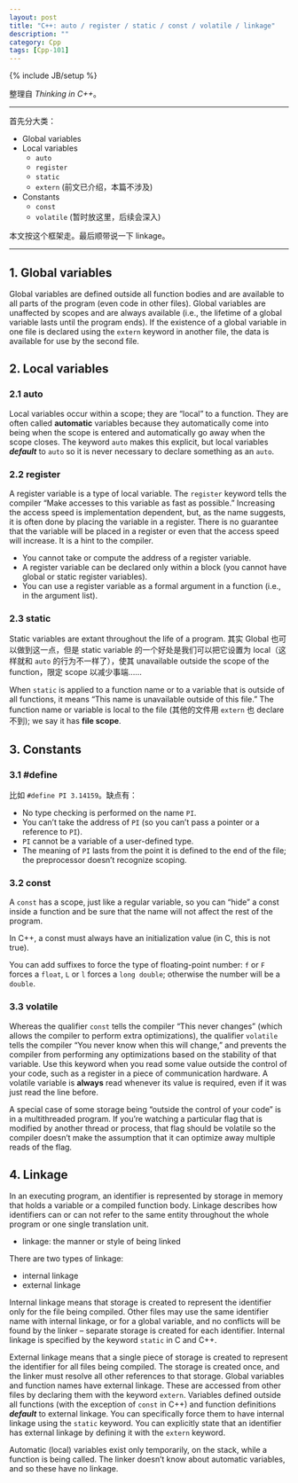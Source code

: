 ```yaml
---
layout: post
title: "C++: auto / register / static / const / volatile / linkage"
description: ""
category: Cpp
tags: [Cpp-101]
---
```

{% include JB/setup %}

整理自 _Thinking in C++_。

-----

首先分大类：

* Global variables
* Local variables
	* `auto`
	* `register`
	* `static`
	* `extern` (前文已介绍，本篇不涉及)
* Constants
	* `const`
	* `volatile` (暂时放这里，后续会深入)
	
本文按这个框架走。最后顺带说一下 linkage。

-----

## 1. Global variables

Global variables are defined outside all function bodies and are available to all parts of the program (even code in other files). Global variables are unaffected by scopes and are always available (i.e., the lifetime of a global variable lasts until the program ends). If the existence of a global variable in one file is declared using the `extern` keyword in another file, the data is available for use by the second file.

## 2. Local variables

### 2.1 auto

Local variables occur within a scope; they are “local” to a function. They are often called **automatic** variables because they automatically come into being when the scope is entered and automatically go away when the scope closes. The keyword `auto` makes this explicit, but local variables _**default**_ to `auto` so it is never necessary to declare something as an `auto`.

### 2.2 register

A register variable is a type of local variable. The `register` keyword tells the compiler “Make accesses to this variable as fast as possible.” Increasing the access speed is implementation dependent, but, as the name suggests, it is often done by placing the variable in a register. There is no guarantee that the variable will be placed in a register or even that the access speed will increase. It is a hint to the compiler.

* You cannot take or compute the address of a register variable. 
* A register variable can be declared only within a block (you cannot have global or static register variables). 
* You can use a register variable as a formal argument in a function (i.e., in the argument list).

### 2.3 static

Static variables are extant throughout the life of a program. 其实 Global 也可以做到这一点，但是 static variable 的一个好处是我们可以把它设置为 local（这样就和 `auto` 的行为不一样了），使其 unavailable outside the scope of the function，限定 scope 以减少事端……

When `static` is applied to a function name or to a variable that is outside of all functions, it means “This name is unavailable outside of this file.” The function name or variable is local to the file (其他的文件用 `extern` 也 declare 不到); we say it has **file scope**.

## 3. Constants

### 3.1 #define

比如 `#define PI 3.14159`。缺点有：

* No type checking is performed on the name `PI`. 
* You can’t take the address of `PI` (so you can’t pass a pointer or a reference to `PI`). 
* `PI` cannot be a variable of a user-defined type. 
* The meaning of `PI` lasts from the point it is defined to the end of the file; the preprocessor doesn’t recognize scoping.

### 3.2 const

A `const` has a scope, just like a regular variable, so you can “hide” a const inside a function and be sure that the name will not affect the rest of the program.

In C++, a const must always have an initialization value (in C, this is not true).

You can add suffixes to force the type of floating-point number: `f` or `F` forces a `float`, `L` or `l` forces a `long double`; otherwise the number will be a `double`.

### 3.3 volatile

Whereas the qualifier `const` tells the compiler “This never changes” (which allows the compiler to perform extra optimizations), the qualifier `volatile` tells the compiler “You never know when this will change,” and prevents the compiler from performing any optimizations based on the stability of that variable. Use this keyword when you read some value outside the control of your code, such as a register in a piece of communication hardware. A volatile variable is **always** read whenever its value is required, even if it was just read the line before. 

A special case of some storage being “outside the control of your code” is in a multithreaded program. If you’re watching a particular flag that is modified by another thread or process, that flag should be volatile so the compiler doesn’t make the assumption that it can optimize away multiple reads of the flag.

## 4. Linkage

In an executing program, an identifier is represented by storage in memory that holds a variable or a compiled function body. Linkage describes how identifiers can or can not refer to the same entity throughout the whole program or one single translation unit.

* linkage: the manner or style of being linked

There are two types of linkage: 

* internal linkage
* external linkage

Internal linkage means that storage is created to represent the identifier only for the file being compiled. Other files may use the same identifier name with internal linkage, or for a global variable, and no conflicts will be found by the linker – separate storage is created for each identifier. Internal linkage is specified by the keyword `static` in C and C++.

External linkage means that a single piece of storage is created to represent the identifier for all files being compiled. The storage is created once, and the linker must resolve all other references to that storage. Global variables and function names have external linkage. These are accessed from other files by declaring them with the keyword `extern`. Variables defined outside all functions (with the exception of `const` in C++) and function definitions _**default**_ to external linkage. You can specifically force them to have internal linkage using the `static` keyword. You can explicitly state that an identifier has external linkage by defining it with the `extern` keyword. 

Automatic (local) variables exist only temporarily, on the stack, while a function is being called. The linker doesn’t know about automatic variables, and so these have no linkage.
